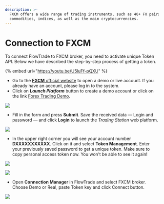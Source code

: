 ```yaml
---
description: >-
  FXCM offers a wide range of trading instruments, such as 40+ FX pairs, CFDs on
  commodities, indices, as well as the main cryptocurrencies.
---
```


# Connection to FXCM

To connect FlowTrade to FXCM broker, you need to activate unique Token API. Below we have described the step-by-step process of getting a token.

{% embed url="https://youtu.be/U5luFf-pQXU" %}

* Go to the [**FXCM** official website](https://www.fxcm.com/) to open a demo or live account. If you already have an account, please log in to the system.
* Click on _**Launch Platform**_  button to create a demo account or click on the link [Forex Trading Demo](https://www.fxcm.com/uk/forex-trading-demo/).

![](../.gitbook/assets/forex-trading-currency-trading-fxcm.png)

* Fill in the form and press **Submit**. Save the received data — Login and password — and click **Login** to launch the _Trading Station_ web platform.

![](../.gitbook/assets/trading-station.png)

* In the upper right corner you will see your account number **DXXXXXXXXXXX**. Click on it and select **Token Management**. Enter your previously saved password to get a unique token. Make sure to copy personal access token now. You won't be able to see it again!

![](../.gitbook/assets/getting-token.png)

![](../.gitbook/assets/token.png)

* Open **Connection Manager** in FlowTrade and select FXCM broker. Choose Demo or Real, paste Token key and click Connect button.

![](../.gitbook/assets/connections.png)

